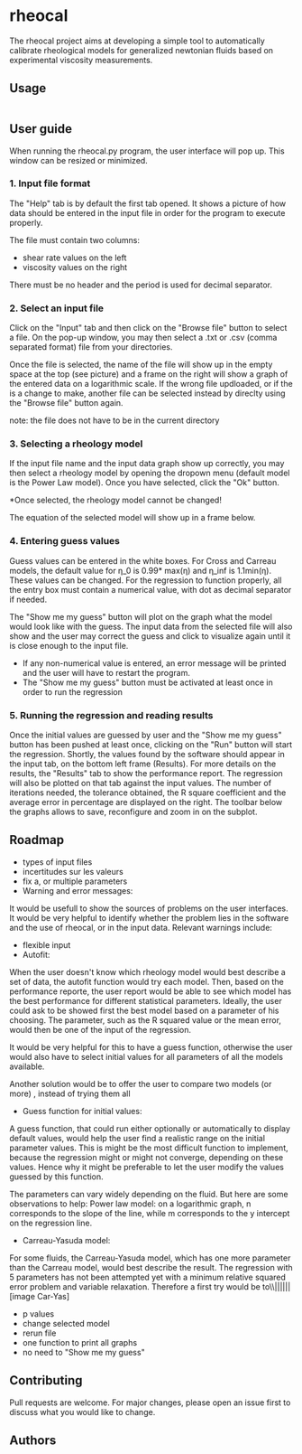 # rheocal
The rheocal project aims at developing a simple tool to automatically calibrate rheological models for generalized newtonian fluids based on experimental viscosity measurements.

## Usage

```python

```
## User guide

When running the rheocal.py program, the user interface will pop up. This window can be resized or minimized. 

### 1. Input file format
The "Help" tab is by default the first tab opened. It shows a picture of how data should be entered in the input file in order for the program to execute properly. 

The file must contain two columns:
- shear rate values on the left
- viscosity values on the right

There must be no header and the period is used for decimal separator.

### 2. Select an input file
Click on the "Input" tab and then click on the "Browse file" button to select a file. On the pop-up window, you may then select a .txt or .csv (comma separated format) file from your directories. 

Once the file is selected, the name of the file will show up in the empty space at the top (see picture) and a frame on the right will show a graph of the entered data on a logarithmic scale. If the wrong file updloaded, or if the is a change to make, another file can be selected instead by direclty using the "Browse file" button again.

note: the file does not have to be in the current directory

### 3. Selecting a rheology model
If the input file name and the input data graph show up correctly, you may then select a rheology model by opening the dropown menu (default model is the Power Law model). Once you have selected, click the "Ok" button.

*Once selected, the rheology model cannot be changed!

The equation of the selected model will show up in a frame below. 

### 4. Entering guess values
Guess values can be entered in the white boxes. For Cross and Carreau models, the default value for &#951;_0 is 0.99* max(&#951;) and &#951;_inf is 1.1min(&#951;). These values can be changed. For the regression to function properly, all the entry box must contain a numerical value, with dot as decimal separator if needed.

The "Show me my guess" button will plot on the graph what the model would look like with the guess. The input data from the selected file will also show and the user may correct the guess and click to visualize again until it is close enough to the input file.

* If any non-numerical value is entered, an error message will be printed and the user will have to restart the program.
* The "Show me my guess" button must be activated at least once in order to run the regression

### 5. Running the regression and reading results
Once the initial values are guessed by user and the "Show me my guess" button has been pushed at least once, clicking on the "Run" button will start the regression. Shortly, the values found by the software should appear in the input tab, on the bottom left frame (Results). For more details on the results, the "Results" tab to show the performance report. The regression will also be plotted on that tab against the input values. The number of iterations needed, the tolerance obtained, the R square coefficient and the average error in percentage are displayed on the right. The toolbar below the graphs allows to save, reconfigure and zoom in on the subplot. 


## Roadmap

- types of input files
- incertitudes sur les valeurs
- fix a, or multiple parameters
- Warning and error messages:

It would be usefull to show the sources of problems on the user interfaces. It would be very helpful to identify whether the problem lies in the software and the use of rheocal, or in the input data. 
Relevant warnings include:

- flexible input
- Autofit:

When the user doesn't know which rheology model would best describe a set of data, the autofit function would try each model. Then, based on the performance reporte, the user report would be able to see which model has the best performance for different statistical parameters. Ideally, the user could ask to be showed first the best model based on a parameter of his choosing. The parameter, such as the R squared value or the mean error, would then be one of the input of the regression.

It would be very helpful for this to have a guess function, otherwise the user would also have to select initial values for all parameters of all the models available.

Another solution would be to offer the user to compare two models (or more) , instead of trying them all

- Guess function for initial values:

A guess function, that could run either optionally or automatically to display default values, would help the user find a realistic range on the initial parameter values. This is might be the most difficult function to implement, because the regression might or might not converge, depending on these values. Hence why it might be preferable to let the user modify the values guessed by this function.

The parameters can vary widely depending on the fluid. But here are some observations to help:
Power law model: on a logarithmic graph, n corresponds to the slope of the line, while m corresponds to the y intercept on the regression line.

- Carreau-Yasuda model:

For some fluids, the Carreau-Yasuda model, which has one more parameter than the Carreau model, would best describe the result. 
The regression with 5 parameters has not been attempted yet with a minimum relative squared error problem and variable relaxation. Therefore a first try would be to\\\\||||||
[image Car-Yas] 

- p values
- change selected model
- rerun file
- one function to print all graphs
- no need to "Show me my guess"
## Contributing
Pull requests are welcome. For major changes, please open an issue first to discuss what you would like to change.

## Authors
